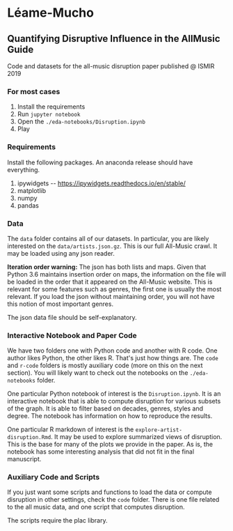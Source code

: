 # Léame-Mucho

## Quantifying Disruptive Influence in the AllMusic Guide

Code and datasets for the all-music disruption paper published @ ISMIR 2019

### For most cases

1. Install the requirements
1. Run `jupyter notebook`
1. Open the `./eda-notebooks/Disruption.ipynb`
1. Play

### Requirements

Install the following packages. An anaconda release should have everything.

1. ipywidgets -- https://ipywidgets.readthedocs.io/en/stable/
1. matplotlib
1. numpy
1. pandas

### Data

The `data` folder contains all of our datasets. In particular, you are likely
interested on the `data/artists.json.gz`. This is our full All-Music crawl.
It may be loaded using any json reader.

**Iteration order warning:** The json has both lists and maps. Given that
Python 3.6 maintains insertion order on maps, the information on the file will
be loaded in the order that it appeared on the All-Music website. This is
relevant for some features such as genres, the first one is usually the most
relevant. If you load the json without maintaining order, you will not have
this notion of most important genres.

The json data file should be self-explanatory.

### Interactive Notebook and Paper Code

We have two folders one with Python code and another with R code. One author
likes Python, the other likes R. That's just how things are. The `code` and
`r-code` folders is mostly auxiliary code (more on this on the next section).
You will likely want to check out the notebooks on the `./eda-notebooks`
folder.

One particular Python notebook of interest is the `Disruption.ipynb`. It is
an interactive notebook that is able to compute disruption for various subsets
of the graph. It is able to filter based on decades, genres, styles and degree.
The notebook has information on how to reproduce the results.

One particular R markdown of interest is the `explore-artist-disruption.Rmd`.
It may be used to explore summarized views of disruption. This is the base
for many of the plots we provide in the paper. As is, the notebook has
some interesting analysis that did not fit in the final manuscript.

### Auxiliary Code and Scripts

If you just want some scripts and functions to load the data or
compute disruption in other settings, check the `code` folder. There is
one file related to the all music data, and one script that computes
disruption.

The scripts require the plac library.
